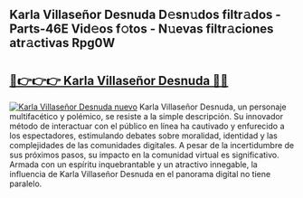 ## Karla Villaseñor Desnuda D𝚎sn𝚞dos filtr𝚊dos - Parts-46E Vid𝚎os f𝚘tos - N𝚞evas filtr𝚊ciones atr𝚊ctivas Rpg0W

# <h2><a href="http://mb2gv6s.tromn.icu/?c=Karla+Villase%c3%b1or+Desnuda">🔗👉👉👉 Karla Villaseñor Desnuda 🔗🔗</a></h2>

[![Karla Villaseñor Desnuda nuevo](https://i.imgur.com/pEAQMta.gif)](http://mb2gv6s.tromn.icu/?c=Karla+Villase%c3%b1or+Desnuda)
Karla Villaseñor Desnuda, un personaje multifacético y polémico, se resiste a la simple descripción. Su innovador método de interactuar con el público en línea ha cautivado y enfurecido a los espectadores, estimulando debates sobre moralidad, identidad y las complejidades de las comunidades digitales. A pesar de la incertidumbre de sus próximos pasos, su impacto en la comunidad virtual es significativo. Armada con un espíritu inquebrantable y un atractivo innegable, la influencia de Karla Villaseñor Desnuda en el panorama digital no tiene paralelo.
